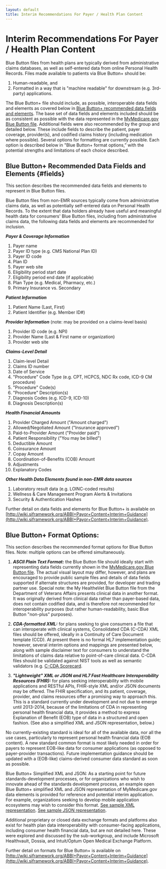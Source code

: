 ```yaml
---
layout: default
title: Interim Recommendations For Payer / Health Plan Content
---
```


# Interim Recommendations For Payer / Health Plan Content

Blue Button files from health plans are typically derived from administrative claims databases, as well as self-entered data from online Personal Health Records. Files made available to patients via Blue Button+ should be:

1.	Human-readable, and
2.	Formatted in a way that is "machine readable" for downstream (e.g. 3rd-party) applications.

The Blue Button+ file should include, as possible, interoperable data fields and elements as covered below in [Blue Button+ recommended data fields and elements](#fields). The base set of data fields and elements included should be as consistent as possible with the data represented in the [MyMedicare.gov Blue Button file](http://www.cms.gov/Research-Statistics-Data-and-Systems/Files-for-Order/NonIdentifiableDataFiles/BlueButtonInitiative.html). Additional fields were also recommended by the group and detailed below. These include fields to describe the patient, payer coverage, provider(s), and codified claims history (including medication where possible).
Several options for formatting are currently possible. Each option is described below in "Blue Button+ format options,” with the potential strengths and limitations of each choice described.

## Blue Button+ Recommended Data Fields and Elements {#fields}

This section describes the recommended data fields and elements to represent in Blue Button files.

Blue Button files from non-EMR sources typically come from administrative claims data, as well as potentially self-entered data on Personal Health Records. To the extent that data holders already have useful and meaningful health data for consumers' Blue Button files, including from administrative claims data, the following data fields and elements are recommended for inclusion.

***Payer & Coverage Information***
1.	Payer name
2.	Payer ID type (e.g. CMS National Plan ID)
3.	Payer ID code
4.	Plan ID
5.	Payer web site
6.	Eligibility period start date
7.	Eligibility period end date (if applicable)
8.	Plan Type (e.g. Medical, Pharmacy, etc.)
9.	Primary Insurance vs. Secondary

***Patient Information***
1.	Patient Name (Last, First)
2.	Patient Identifier (e.g. Member ID#)

***Provider Information*** (note: may be provided on a claims-level basis)
1.	Provider ID code (e.g. NPI)
2.	Provider Name (Last & First name or organization)
3.	Provider web site

***Claims-Level Detail***
1.	Claim-level Detail
2.	Claims ID number
3.	Date of Service
4.	"Procedure" Code Type (e.g. CPT, HCPCS, NDC Rx code, ICD-9 CM procedure)
5.	"Procedure" Code(s)
6.	"Procedure" Description(s)
7.	Diagnosis Codes (e.g. ICD-9, ICD-10)
8.	Diagnosis Description(s)

***Health Financial Amounts***
1.	Provider Charged Amount ("Amount charged")
2.	Allowed/Negotiated Amount ("Insurance approved")
3.	Paid-to-Provider Amount ("Provider paid")
4.	Patient Responsibility ("You may be billed")
5.	Deductible Amount
6.	Coinsurance Amount
7.	Copay Amount
8.	Coordination-of-Benefits (COB) Amount
9.	Adjustments
10.	Explanatory Codes

***Other Health Data Elements found in non-EMR data sources***
1.	Laboratory result data (e.g. LOINC-coded results)
2.	Wellness & Care Management Program Alerts & Invitations
3.	Security & Authentication Hashes

Further detail on data fields and elements for Blue Button+ is available on [http://wiki.siframework.org/ABBI+Payor+Content+Interim+Guidance](http://wiki.siframework.org/ABBI+Payor+Content+Interim+Guidance).

## Blue Button+ Format Options:

This section describes the recommended format options for Blue Button files. Note: multiple options can be offered simultaneously.

1. ***ASCII Plain Text Format:*** the Blue Button file should ideally start with representing data fields currently shown in the [MyMedicare.gov Blue Button file](http://www.cms.gov/Research-Statistics-Data-and-Systems/Files-for-Order/NonIdentifiableDataFiles/BlueButtonInitiative.html). The actual visual layout may differ, however, and plans are encouraged to provide public sample files and details of data fields supported if alternate structures are provided, for developer and trading partner use. Special note: the My HealtheVet Blue Button file from the Department of Veterans Affairs presents clinical data in another format. It was originally derived from clinical data rather than payer-based data, does not contain codified data, and is therefore not recommended for interoperability purposes (but rather human-readability, basic Blue Button "non-plus" purposes).

2. ***CDA-formatted XML:*** for plans seeking to give consumers a file that can interoperate with clinical systems, Consolidated CDA (C-CDA) XML files should be offered, ideally in a Continuity of Care Document template (CCD). At present there is no formal HL7 implementation guide; however, several interim options and mappings are presented below, along with sample disclaimer text for consumers to understand the limitations of claims data relative to point-of-care clinical data. C-CDA files should be validated against NIST tools as well as semantic validators (e.g. [C-CDA Scorecard](http://ccda-scorecard.smartplatforms.org/).

3. ***"Lightweight" XML or JSON and HL7 Fast Healthcare Interoperability Resources (FHIR):*** for plans seeking interoperability with mobile applications and RESTful APIs, FHIR-style XML and/or JSON documents may be offered. The FHIR specification, and its patient, coverage, provider, and claims resources offer a promising way to approach this. This is a standard currently under development and not due to emerge until 2013-2014, because of the limitations of CDA in representing personal health financial data, it provides a method to express Explanation of Benefit (EOB) type of data in a structured and open fashion. (See also a simplified XML and JSON representation, below.)

No currently-existing standard is ideal for all of the available data, nor all the use cases, particularly to represent personal health financial data (EOB content). A new standard common format is most likely needed in order for payers to represent EOB-like data for consumer applications (as opposed to payer-provider transactions). Future implementation guidance should be updated with a (EOB-like) claims-derived consumer data standard as soon as possible.

Blue Button+ Simplified XML and JSON: As a starting point for future standards-development processes, or for organizations who wish to innovate ahead of the standards development process, an example open Blue Button+ simplified XML and JSON representation of MyMedicare.gov data elements is provided for reference and potential interim application. For example, organizations seeking to develop mobile application ecosystems may wish to consider this format. [See sample XML representation](https://github.com/blue-button/claims/blob/master/claims.xml). [See sample JSON representation](https://github.com/blue-button/claims/blob/master/claims.json).

Additional proprietary or closed data exchange formats and platforms also exist for health plan data interoperability with consumer-facing applications, including consumer health financial data, but are not detailed here. These were explored and discussed by the sub-workgroup, and include Microsoft Healthvault, Dossia, and Intuit/Optum Open Medical Exchange Platform.

Further detail on formats for Blue Button+ is available on [http://wiki.siframework.org/ABBI+Payor+Content+Interim+Guidance](http://wiki.siframework.org/ABBI+Payor+Content+Interim+Guidance).

